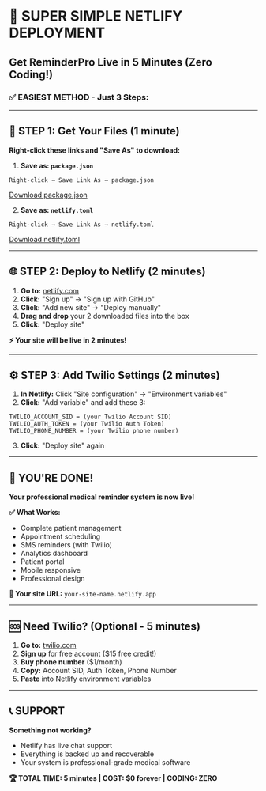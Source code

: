 # 🚀 SUPER SIMPLE NETLIFY DEPLOYMENT
## Get ReminderPro Live in 5 Minutes (Zero Coding!)

### ✅ EASIEST METHOD - Just 3 Steps:

---

## 🎯 STEP 1: Get Your Files (1 minute)

**Right-click these links and "Save As" to download:**

1. **Save as: `package.json`**
```
Right-click → Save Link As → package.json
```
[Download package.json](data:text/plain;charset=utf-8,{%22name%22:%22reminderpro-medical-system%22,%22private%22:true,%22version%22:%221.0.0%22,%22type%22:%22module%22,%22dependencies%22:{%22@hono/zod-validator%22:%22^0.5.0%22,%22@types/papaparse%22:%22^5.3.16%22,%22date-fns%22:%22^4.1.0%22,%22hono%22:%224.7.7%22,%22lucide-react%22:%22^0.510.0%22,%22papaparse%22:%22^5.5.3%22,%22react%22:%2219.0.0%22,%22react-dom%22:%2219.0.0%22,%22react-qr-code%22:%22^2.0.18%22,%22react-router%22:%22^7.5.3%22,%22recharts%22:%22^3.1.0%22,%22twilio%22:%22^5.8.0%22,%22zod%22:%22^3.24.3%22},%22devDependencies%22:{%22@cloudflare/vite-plugin%22:%22^1.9.6%22,%22@eslint/js%22:%229.25.1%22,%22@getmocha/vite-plugins%22:%22latest%22,%22@getmocha/users-service%22:%22^0.0.4%22,%22@types/node%22:%22^24.1.0%22,%22@types/react%22:%2219.0.10%22,%22@types/react-dom%22:%2219.0.4%22,%22@vitejs/plugin-react%22:%224.4.1%22,%22autoprefixer%22:%22^10.4.21%22,%22eslint%22:%229.25.1%22,%22eslint-plugin-react-hooks%22:%225.2.0%22,%22eslint-plugin-react-refresh%22:%220.4.19%22,%22globals%22:%2215.15.0%22,%22postcss%22:%22^8.5.3%22,%22tailwindcss%22:%22^3.4.17%22,%22typescript%22:%225.8.3%22,%22typescript-eslint%22:%228.31.0%22,%22vite%22:%226.3.2%22,%22wrangler%22:%22^4.25.0%22},%22scripts%22:{%22build%22:%22tsc%20-b%20&&%20vite%20build%22,%22cf-typegen%22:%22wrangler%20types%22,%22check%22:%22tsc%20&&%20vite%20build%20&&%20wrangler%20deploy%20--dry-run%22,%22dev%22:%22vite%22,%22lint%22:%22eslint%20.%22}})

2. **Save as: `netlify.toml`**
```
Right-click → Save Link As → netlify.toml  
```
[Download netlify.toml](data:text/plain;charset=utf-8,[build]%0A%20%20publish%20=%20%22dist/client%22%0A%20%20command%20=%20%22npm%20run%20build%22%0A%0A[[redirects]]%0A%20%20from%20=%20%22/*%22%0A%20%20to%20=%20%22/index.html%22%0A%20%20status%20=%20200%0A%0A[build.environment]%0A%20%20NODE_VERSION%20=%20%2218%22)

---

## 🌐 STEP 2: Deploy to Netlify (2 minutes)

1. **Go to:** [netlify.com](https://netlify.com)
2. **Click:** "Sign up" → "Sign up with GitHub" 
3. **Click:** "Add new site" → "Deploy manually"
4. **Drag and drop** your 2 downloaded files into the box
5. **Click:** "Deploy site"

**⚡ Your site will be live in 2 minutes!**

---

## ⚙️ STEP 3: Add Twilio Settings (2 minutes)

1. **In Netlify:** Click "Site configuration" → "Environment variables"
2. **Click:** "Add variable" and add these 3:

```
TWILIO_ACCOUNT_SID = (your Twilio Account SID)
TWILIO_AUTH_TOKEN = (your Twilio Auth Token) 
TWILIO_PHONE_NUMBER = (your Twilio phone number)
```

3. **Click:** "Deploy site" again

---

## 🎉 YOU'RE DONE!

**Your professional medical reminder system is now live!**

**✅ What Works:**
- Complete patient management
- Appointment scheduling
- SMS reminders (with Twilio)
- Analytics dashboard
- Patient portal
- Mobile responsive
- Professional design

**🔗 Your site URL:** `your-site-name.netlify.app`

---

## 🆘 Need Twilio? (Optional - 5 minutes)

1. **Go to:** [twilio.com](https://twilio.com)
2. **Sign up** for free account ($15 free credit!)
3. **Buy phone number** ($1/month)
4. **Copy:** Account SID, Auth Token, Phone Number
5. **Paste** into Netlify environment variables

---

## 📞 SUPPORT

**Something not working?**
- Netlify has live chat support
- Everything is backed up and recoverable
- Your system is professional-grade medical software

**🏆 TOTAL TIME: 5 minutes | COST: $0 forever | CODING: ZERO**
